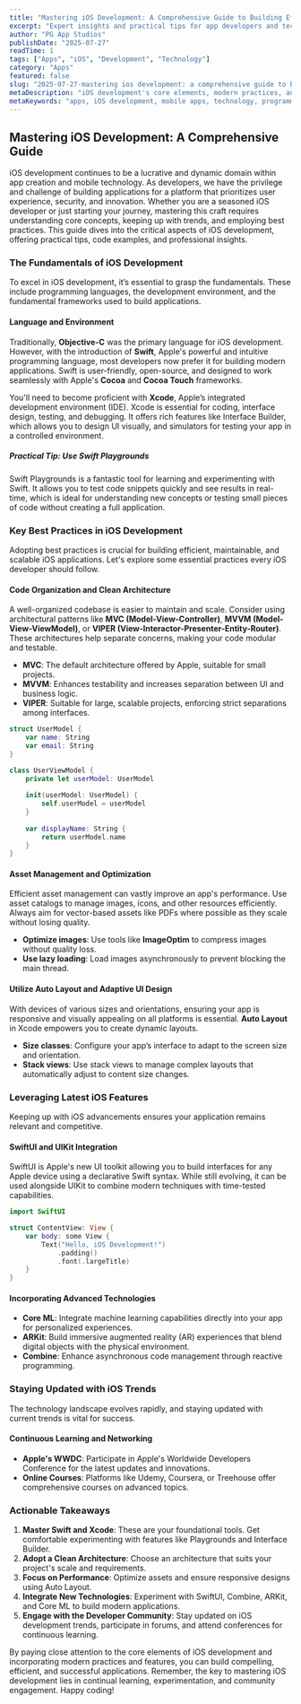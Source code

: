```yaml
---
title: "Mastering iOS Development: A Comprehensive Guide to Building Efficient and Scalable Applications"
excerpt: "Expert insights and practical tips for app developers and tech enthusiasts"
author: "PG App Studios"
publishDate: "2025-07-27"
readTime: 1
tags: ["Apps", "iOS", "Development", "Technology"]
category: "Apps"
featured: false
slug: "2025-07-27-mastering ios development: a comprehensive guide to building efficient and scalable applications"
metaDescription: "iOS development's core elements, modern practices, and features aid in building compelling, efficient applications...."
metaKeywords: "apps, iOS development, mobile apps, technology, programming"
---
```

## Mastering iOS Development: A Comprehensive Guide

iOS development continues to be a lucrative and dynamic domain within app creation and mobile technology. As developers, we have the privilege and challenge of building applications for a platform that prioritizes user experience, security, and innovation. Whether you are a seasoned iOS developer or just starting your journey, mastering this craft requires understanding core concepts, keeping up with trends, and employing best practices. This guide dives into the critical aspects of iOS development, offering practical tips, code examples, and professional insights.

### The Fundamentals of iOS Development

To excel in iOS development, it’s essential to grasp the fundamentals. These include programming languages, the development environment, and the fundamental frameworks used to build applications.

#### Language and Environment

Traditionally, **Objective-C** was the primary language for iOS development. However, with the introduction of **Swift**, Apple's powerful and intuitive programming language, most developers now prefer it for building modern applications. Swift is user-friendly, open-source, and designed to work seamlessly with Apple's **Cocoa** and **Cocoa Touch** frameworks.

You'll need to become proficient with **Xcode**, Apple’s integrated development environment (IDE). Xcode is essential for coding, interface design, testing, and debugging. It offers rich features like Interface Builder, which allows you to design UI visually, and simulators for testing your app in a controlled environment.

##### Practical Tip: Use Swift Playgrounds

Swift Playgrounds is a fantastic tool for learning and experimenting with Swift. It allows you to test code snippets quickly and see results in real-time, which is ideal for understanding new concepts or testing small pieces of code without creating a full application.

### Key Best Practices in iOS Development

Adopting best practices is crucial for building efficient, maintainable, and scalable iOS applications. Let's explore some essential practices every iOS developer should follow.

#### Code Organization and Clean Architecture

A well-organized codebase is easier to maintain and scale. Consider using architectural patterns like **MVC (Model-View-Controller)**, **MVVM (Model-View-ViewModel)**, or **VIPER (View-Interactor-Presenter-Entity-Router)**. These architectures help separate concerns, making your code modular and testable.

- **MVC**: The default architecture offered by Apple, suitable for small projects.
- **MVVM**: Enhances testability and increases separation between UI and business logic.
- **VIPER**: Suitable for large, scalable projects, enforcing strict separations among interfaces.

```swift
struct UserModel {
    var name: String
    var email: String
}

class UserViewModel {
    private let userModel: UserModel
    
    init(userModel: UserModel) {
        self.userModel = userModel
    }
    
    var displayName: String {
        return userModel.name
    }
}
```

#### Asset Management and Optimization

Efficient asset management can vastly improve an app's performance. Use asset catalogs to manage images, icons, and other resources efficiently. Always aim for vector-based assets like PDFs where possible as they scale without losing quality.

- **Optimize images**: Use tools like **ImageOptim** to compress images without quality loss.
- **Use lazy loading**: Load images asynchronously to prevent blocking the main thread.

#### Utilize Auto Layout and Adaptive UI Design

With devices of various sizes and orientations, ensuring your app is responsive and visually appealing on all platforms is essential. **Auto Layout** in Xcode empowers you to create dynamic layouts.

- **Size classes**: Configure your app’s interface to adapt to the screen size and orientation.
- **Stack views**: Use stack views to manage complex layouts that automatically adjust to content size changes.

### Leveraging Latest iOS Features

Keeping up with iOS advancements ensures your application remains relevant and competitive.

#### SwiftUI and UIKit Integration

SwiftUI is Apple's new UI toolkit allowing you to build interfaces for any Apple device using a declarative Swift syntax. While still evolving, it can be used alongside UIKit to combine modern techniques with time-tested capabilities.

```swift
import SwiftUI

struct ContentView: View {
    var body: some View {
        Text("Hello, iOS Development!")
            .padding()
            .font(.largeTitle)
    }
}
```

#### Incorporating Advanced Technologies

- **Core ML**: Integrate machine learning capabilities directly into your app for personalized experiences.
- **ARKit**: Build immersive augmented reality (AR) experiences that blend digital objects with the physical environment.
- **Combine**: Enhance asynchronous code management through reactive programming.

### Staying Updated with iOS Trends

The technology landscape evolves rapidly, and staying updated with current trends is vital for success.

#### Continuous Learning and Networking

- **Apple's WWDC**: Participate in Apple's Worldwide Developers Conference for the latest updates and innovations.
- **Online Courses**: Platforms like Udemy, Coursera, or Treehouse offer comprehensive courses on advanced topics.

### Actionable Takeaways

1. **Master Swift and Xcode**: These are your foundational tools. Get comfortable experimenting with features like Playgrounds and Interface Builder.
2. **Adopt a Clean Architecture**: Choose an architecture that suits your project's scale and requirements.
3. **Focus on Performance**: Optimize assets and ensure responsive designs using Auto Layout.
4. **Integrate New Technologies**: Experiment with SwiftUI, Combine, ARKit, and Core ML to build modern applications.
5. **Engage with the Developer Community**: Stay updated on iOS development trends, participate in forums, and attend conferences for continuous learning.

By paying close attention to the core elements of iOS development and incorporating modern practices and features, you can build compelling, efficient, and successful applications. Remember, the key to mastering iOS development lies in continual learning, experimentation, and community engagement. Happy coding!